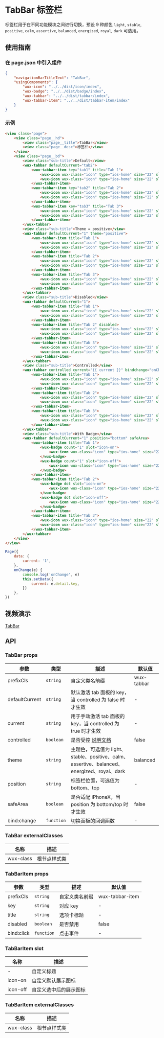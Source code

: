 # TabBar 标签栏

标签栏用于在不同功能模块之间进行切换，预设 9 种颜色 `light`, `stable`, `positive`, `calm`, `assertive`, `balanced`, `energized`, `royal`, `dark` 可选用。

## 使用指南

### 在 page.json 中引入组件

```json
{
    "navigationBarTitleText": "TabBar",
    "usingComponents": {
        "wux-icon": "../../dist/icon/index",
        "wux-badge": "../../dist/badge/index",
        "wux-tabbar": "../../dist/tabbar/index",
        "wux-tabbar-item": "../../dist/tabbar-item/index"
    }
}
```

### 示例

```html
<view class="page">
    <view class="page__hd">
        <view class="page__title">TabBar</view>
        <view class="page__desc">标签栏</view>
    </view>
    <view class="page__bd">
        <view class="sub-title">Default</view>
        <wux-tabbar defaultCurrent="tab2">
            <wux-tabbar-item key="tab1" title="Tab 1">
                <wux-icon wux-class="icon" type="ios-home" size="22" slot="icon-on" />
                <wux-icon wux-class="icon" type="ios-home" size="22" slot="icon-off" />
            </wux-tabbar-item>
            <wux-tabbar-item key="tab2" title="Tab 2">
                <wux-icon wux-class="icon" type="ios-home" size="22" slot="icon-on" />
                <wux-icon wux-class="icon" type="ios-home" size="22" slot="icon-off" />
            </wux-tabbar-item>
            <wux-tabbar-item key="tab3" title="Tab 3">
                <wux-icon wux-class="icon" type="ios-home" size="22" slot="icon-on" />
                <wux-icon wux-class="icon" type="ios-home" size="22" slot="icon-off" />
            </wux-tabbar-item>
        </wux-tabbar>
        <view class="sub-title">Theme = positive</view>
        <wux-tabbar defaultCurrent="1" theme="positive">
            <wux-tabbar-item title="Tab 1">
                <wux-icon wux-class="icon" type="ios-home" size="22" slot="icon-on" />
                <wux-icon wux-class="icon" type="ios-home" size="22" slot="icon-off" />
            </wux-tabbar-item>
            <wux-tabbar-item title="Tab 2">
                <wux-icon wux-class="icon" type="ios-home" size="22" slot="icon-on" />
                <wux-icon wux-class="icon" type="ios-home" size="22" slot="icon-off" />
            </wux-tabbar-item>
            <wux-tabbar-item title="Tab 3">
                <wux-icon wux-class="icon" type="ios-home" size="22" slot="icon-on" />
                <wux-icon wux-class="icon" type="ios-home" size="22" slot="icon-off" />
            </wux-tabbar-item>
        </wux-tabbar>
        <view class="sub-title">Disabled</view>
        <wux-tabbar defaultCurrent="1">
            <wux-tabbar-item title="Tab 1">
                <wux-icon wux-class="icon" type="ios-home" size="22" slot="icon-on" />
                <wux-icon wux-class="icon" type="ios-home" size="22" slot="icon-off" />
            </wux-tabbar-item>
            <wux-tabbar-item title="Tab 2" disabled>
                <wux-icon wux-class="icon" type="ios-home" size="22" slot="icon-on" />
                <wux-icon wux-class="icon" type="ios-home" size="22" slot="icon-off" />
            </wux-tabbar-item>
            <wux-tabbar-item title="Tab 3">
                <wux-icon wux-class="icon" type="ios-home" size="22" slot="icon-on" />
                <wux-icon wux-class="icon" type="ios-home" size="22" slot="icon-off" />
            </wux-tabbar-item>
        </wux-tabbar>
        <view class="sub-title">Controlled</view>
        <wux-tabbar controlled current="{{ current }}" bindchange="onChange">
            <wux-tabbar-item title="Tab 1">
                <wux-icon wux-class="icon" type="ios-home" size="22" slot="icon-on" />
                <wux-icon wux-class="icon" type="ios-home" size="22" slot="icon-off" />
            </wux-tabbar-item>
            <wux-tabbar-item title="Tab 2">
                <wux-icon wux-class="icon" type="ios-home" size="22" slot="icon-on" />
                <wux-icon wux-class="icon" type="ios-home" size="22" slot="icon-off" />
            </wux-tabbar-item>
            <wux-tabbar-item title="Tab 3">
                <wux-icon wux-class="icon" type="ios-home" size="22" slot="icon-on" />
                <wux-icon wux-class="icon" type="ios-home" size="22" slot="icon-off" />
            </wux-tabbar-item>
        </wux-tabbar>
        <view class="sub-title">With Badge</view>
        <wux-tabbar defaultCurrent="1" position="bottom" safeArea>
            <wux-tabbar-item title="Tab 1">
                <wux-badge count="1" slot="icon-on">
                    <wux-icon wux-class="icon" type="ios-home" size="22" />
                </wux-badge>
                <wux-badge count="1" slot="icon-off">
                    <wux-icon wux-class="icon" type="ios-home" size="22" />
                </wux-badge>
            </wux-tabbar-item>
            <wux-tabbar-item title="Tab 2">
                <wux-badge dot slot="icon-on">
                    <wux-icon wux-class="icon" type="ios-home" size="22" />
                </wux-badge>
                <wux-badge dot slot="icon-off">
                    <wux-icon wux-class="icon" type="ios-home" size="22" />
                </wux-badge>
            </wux-tabbar-item>
            <wux-tabbar-item title="Tab 3">
                <wux-icon wux-class="icon" type="ios-home" size="22" slot="icon-on" />
                <wux-icon wux-class="icon" type="ios-home" size="22" slot="icon-off" />
            </wux-tabbar-item>
        </wux-tabbar>
    </view>
</view>
```

```js
Page({
    data: {
        current: '1',
    },
    onChange(e) {
        console.log('onChange', e)
        this.setData({
            current: e.detail.key,
        })
    },
})
```

## 视频演示

[TabBar](./_media/tabbar.mp4 ':include :type=iframe width=375px height=667px')

## API

### TabBar props

| 参数 | 类型 | 描述 | 默认值 |
| --- | --- | --- | --- |
| prefixCls | <code>string</code> | 自定义类名前缀 | wux-tabbar |
| defaultCurrent | <code>string</code> | 默认激活 tab 面板的 key，当 controlled 为 false 时才生效 | - |
| current | <code>string</code> | 用于手动激活 tab 面板的 key，当 controlled 为 true 时才生效 | - |
| controlled | <code>boolean</code> | 是否受控 [说明文档](controlled.md) | false |
| theme | <code>string</code> | 主题色，可选值为 light、stable、positive、calm、assertive、balanced、energized、royal、dark | balanced |
| position | <code>string</code> | 标签栏位置，可选值为 bottom、top | - |
| safeArea | <code>boolean</code> | 是否适配 iPhoneX，当 position 为 bottom/top 时才生效 | false |
| bind:change | <code>function</code> | 切换面板的回调函数 | - |

### TabBar externalClasses

| 名称 | 描述 |
| --- | --- |
| wux-class | 根节点样式类 |

### TabBarItem props

| 参数 | 类型 | 描述 | 默认值 |
| --- | --- | --- | --- |
| prefixCls | <code>string</code> | 自定义类名前缀 | wux-tabbar-item |
| key | <code>string</code> | 对应 key | - |
| title | <code>string</code> | 选项卡标题 | - |
| disabled | <code>boolean</code> | 是否禁用 | false |
| bind:click | <code>function</code> | 点击事件 | - |

### TabBarItem slot

| 名称 | 描述 |
| --- | --- |
| - | 自定义标题 |
| icon-on | 自定义默认展示图标 |
| icon-off | 自定义选中后的展示图标 |

### TabBarItem externalClasses

| 名称 | 描述 |
| --- | --- |
| wux-class | 根节点样式类 |